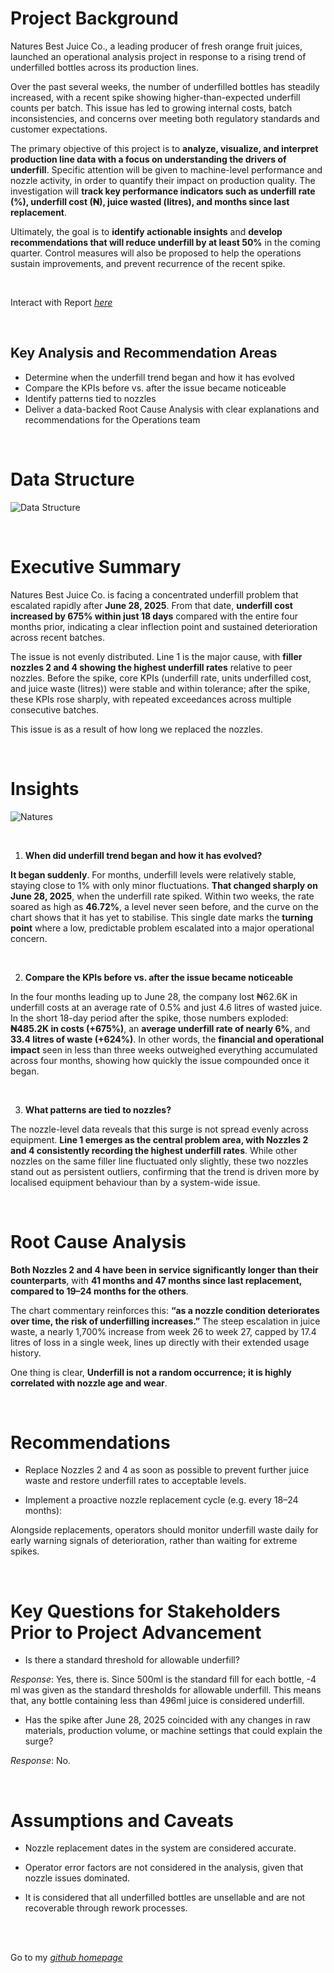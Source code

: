 # Project Background

Natures Best Juice Co., a leading producer of fresh orange fruit juices, launched an operational analysis project in response to a rising trend of underfilled bottles across its production lines. 

Over the past several weeks, the number of underfilled bottles has steadily increased, with a recent spike showing higher-than-expected underfill counts per batch. This issue has led to growing internal costs, batch inconsistencies, and concerns over meeting both regulatory standards and customer expectations.

The primary objective of this project is to **analyze, visualize, and interpret production line data with a focus on understanding the drivers of underfill**. Specific attention will be given to machine-level performance and nozzle activity, in order to quantify their impact on production quality. The investigation will **track key performance indicators such as underfill rate (%), underfill cost (₦), juice wasted (litres), and months since last replacement**.

Ultimately, the goal is to **identify actionable insights** and **develop recommendations that will reduce underfill by at least 50%** in the coming quarter. Control measures will also be proposed to help the operations sustain improvements, and prevent recurrence of the recent spike.


<br/>

Interact with Report *[here](https://app.powerbi.com/view?r=eyJrIjoiOTliYzQ1OWItNjdiZS00ZTk5LTkxNDQtNmNjNzM0YzBlMWVlIiwidCI6IjY5M2I4NzFiLTNhMjItNDUxOS04ZjZhLTFhYjNjOTI4Y2FlMSJ9)*

<br/>

## Key Analysis and Recommendation Areas

* Determine when the underfill trend began and how it has evolved
* Compare the KPIs before vs. after the issue became noticeable
* Identify patterns tied to nozzles
* Deliver a data-backed Root Cause Analysis with clear explanations and recommendations for the Operations team 

<br/>

# Data Structure

![Data Structure](https://github.com/Blessing336/Natures_Best_Underfill_Rate_Analysis/blob/47cdab9e3cb2ebd9dd7059eb54678f9fdb9147d3/Resources/Natures%20Data%20Structure.png)

<br/>

# Executive Summary

Natures Best Juice Co. is facing a concentrated underfill problem that escalated rapidly after **June 28, 2025**. From that date, **underfill cost increased by 675% within just 18 days** compared with the entire four months prior, indicating a clear inflection point and sustained deterioration across recent batches.

The issue is not evenly distributed. Line 1 is the major cause, with **filler nozzles 2 and 4 showing the highest underfill rates** relative to peer nozzles. Before the spike, core KPIs (underfill rate, units underfilled cost, and juice waste (litres)) were stable and within tolerance; after the spike, these KPIs rose sharply, with repeated exceedances across multiple consecutive batches.

This issue is as a result of how long we replaced the nozzles.


<br/>

# Insights

![Natures](https://github.com/Blessing336/Natures_Best_Underfill_Rate_Analysis/blob/c256d2b172bcd0b1446e02789bbd14ce666212d5/Resources/natures_full.gif)

<br/>

1. **When did underfill trend began and how it has evolved?**

**It began suddenly**. For months, underfill levels were relatively stable, staying close to 1% with only minor fluctuations. **That changed sharply on June 28, 2025**, when the underfill rate spiked. Within two weeks, the rate soared as high as **46.72%**, a level never seen before, and the curve on the chart shows that it has yet to stabilise. This single date marks the **turning point** where a low, predictable problem escalated into a major operational concern.

<br/>

2. **Compare the KPIs before vs. after the issue became noticeable**

In the four months leading up to June 28, the company lost ₦62.6K in underfill costs at an average rate of 0.5% and just 4.6 litres of wasted juice. In the short 18-day period after the spike, those numbers exploded: **₦485.2K in costs (+675%)**, an **average underfill rate of nearly 6%**, and **33.4 litres of waste (+624%)**. In other words, the **financial and operational impact** seen in less than three weeks outweighed everything accumulated across four months, showing how quickly the issue compounded once it began.

<br/>

3. **What patterns are tied to nozzles?**

The nozzle-level data reveals that this surge is not spread evenly across equipment. **Line 1 emerges as the central problem area, with Nozzles 2 and 4 consistently recording the highest underfill rates**. While other nozzles on the same filler line fluctuated only slightly, these two nozzles stand out as persistent outliers, confirming that the trend is driven more by localised equipment behaviour than by a system-wide issue.


<br/>


# Root Cause Analysis

**Both Nozzles 2 and 4 have been in service significantly longer than their counterparts**, with **41 months and 47 months since last replacement, compared to 19–24 months for the others**. 

The chart commentary reinforces this: **“as a nozzle condition deteriorates over time, the risk of underfilling increases.”** The steep escalation in juice waste, a nearly 1,700% increase from week 26 to week 27, capped by 17.4 litres of loss in a single week, lines up directly with their extended usage history. 

One thing is clear, **Underfill is not a random occurrence; it is highly correlated with nozzle age and wear**.

<br/>

# Recommendations

* Replace Nozzles 2 and 4 as soon as possible to prevent further juice waste and restore underfill rates to acceptable levels.

* Implement a proactive nozzle replacement cycle (e.g. every 18–24 months): 

Alongside replacements, operators should monitor underfill waste daily for early warning signals of deterioration, rather than waiting for extreme spikes.



<br/>

# Key Questions for Stakeholders Prior to Project Advancement

* Is there a standard threshold for allowable underfill?

*Response*: Yes, there is. Since 500ml is the standard fill for each bottle, -4 ml was given as the standard thresholds for allowable underfill. This means that, any bottle containing less than 496ml juice is considered underfill.

* Has the spike after June 28, 2025 coincided with any changes in raw materials, production volume, or machine settings that could explain the surge?

*Response*: No.


<br/>


# Assumptions and Caveats

* Nozzle replacement dates in the system are considered accurate.

* Operator error factors are not considered in the analysis, given that nozzle issues dominated.

* It is considered that all underfilled bottles are unsellable and are not recoverable through rework processes.



<br/><br/>

Go to my *[github homepage](https://github.com/Blessing336)*


